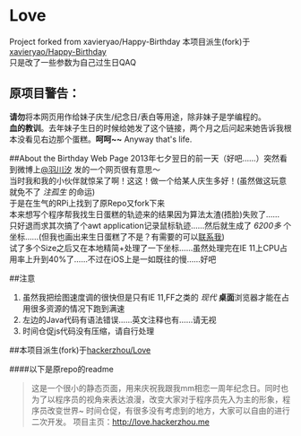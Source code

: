 # Love
Project forked from xavieryao/Happy-Birthday
本项目派生(fork)于[xavieryao/Happy-Birthday](https://github.com/xavieryao/Happy-Birthday)        
只是改了一些参数为自己过生日QAQ

## 原项目警告：   
**请勿**将本网页用作给妹子庆生/纪念日/表白等用途，除非妹子是学编程的。   
**血的教训**。去年妹子生日的时候给她发了这个链接，两个月之后问起来她告诉我根本没看见右边那个蛋糕。**呵呵~~**
Anyway that's life.

##About the Birthday Web Page
2013年七夕翌日的前一天（好吧……）突然看到微博上[@羽川汐](http://weibo.cn/319880777) 发的一个网页很有意思～   
当时我和我的小伙伴就惊呆了啊！这这！做一个给某人庆生多好！(虽然做这玩意就免不了 *注孤生* 的命运)   
于是在生气的RPi上找到了原Repo又fork下来   
本来想写个程序帮我找生日蛋糕的轨迹来的结果因为算法太渣(捂脸)失败了……   
只好退而求其次搞了个awt application记录鼠标轨迹……然后就生成了 *6200多* 个坐标……(但我也画出来生日蛋糕了不是？有需要的可以[联系我](http://weibo.cn/xavieryao))   
试了多个Size之后又在本地精简+处理了一下坐标……虽然处理完在IE 11上CPU占用率上升到40%了……不过在iOS上是一如既往的慢……好吧   

##注意

1. 虽然我把绘图速度调的很快但是只有IE 11,FF之类的 *现代* **桌面**浏览器才能在占用很多资源的情况下跑到满速   
2. 左边的Java代码有语法错误……英文注释也有……请无视   
3. 时间仓促js代码没有压缩，请自行处理   

##本项目派生(fork)于[hackerzhou/Love](https://github.com/hackerzhou/Love)   

####以下是原repo的readme

> 这是一个很小的静态页面，用来庆祝我跟我mm相恋一周年纪念日。同时也为了以程序员的视角来表达浪漫，改变大家对于程序员先入为主的形象，程序员改变世界~
> 时间仓促，有很多没有考虑到的地方，大家可以自由的进行二次开发。
> 项目主页：http://love.hackerzhou.me

